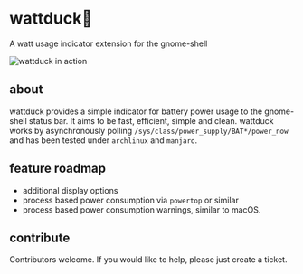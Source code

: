 # wattduck🦆
A watt usage indicator extension for the gnome-shell

![wattduck in action](https://github.com/osphost/wattduck/raw/master/media/gnome-taskbar-full.png "wattduck in action")

## about
wattduck provides a simple indicator for battery power usage to the gnome-shell status bar.
It aims to be fast, efficient, simple and clean.
wattduck works by asynchronously polling `/sys/class/power_supply/BAT*/power_now` and has been tested
under `archlinux` and `manjaro`.

## feature roadmap
 - additional display options
 - process based power consumption via `powertop` or similar
 - process based power consumption warnings, similar to macOS.

## contribute
Contributors welcome. If you would like to help, please just create a ticket.
